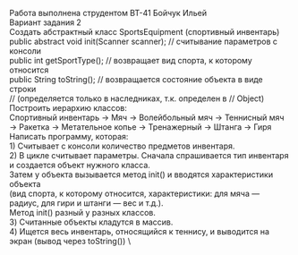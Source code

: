 Работа выполнена струдентом ВТ-41 Бойчук Ильей \
Вариант задания 2 \
Создать абстрактный класс SportsEquipment (спортивный инвентарь) \
public abstract void init(Scanner scanner);     // считывание параметров с консоли \
public int getSportType();                      // возвращает вид спорта, к которому относится \
public String toString();                       // возвращается состояние объекта в виде строки \
                                                // (определяется только в наследниках, т.к. определен в // Object) \
Построить иерархию классов: \
    Спортивный инвентарь → Мяч → Волейбольный мяч → Теннисный мяч → Ракетка → Метательное копье → Тренажерный → Штанга → Гиря \
Написать программу, которая: \
    1) Считывает с консоли количество предметов инвентаря. \
    2) В цикле считывает параметры. Сначала спрашивается тип инвентаря и создается объект нужного класса. \
        Затем у объекта вызывается метод init() и вводятся характеристики объекта \
            (вид спорта, к которому относится, характеристики: для мяча — радиус, для гири и штанги — вес и т.д.). \
                Метод init() разный у разных классов. \
    3) Считанные объекты кладутся в массив. \
    4) Ищется весь инвентарь, относящийся к теннису, и выводится на экран (вывод через toString()) \
